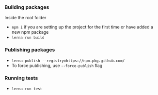 ### Building packages
Inside the root folder
- `npm i` if you are setting up the project for the first time or have added a new npm package
- `lerna run build`

### Publishing packages
- `lerna publish --registry=https://npm.pkg.github.com/`
- To force publishing, use `--force-publish` flag

### Running tests
- `lerna run test`
